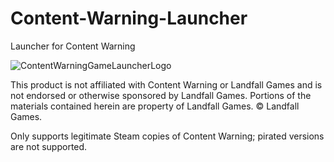# Content-Warning-Launcher
Launcher for Content Warning

![ContentWarningGameLauncherLogo](https://i.ibb.co/z5Rx6sy/Content-Warning-Game-Launcher-Logo.png)

This product is not affiliated with Content Warning or Landfall Games and is not endorsed or otherwise sponsored by Landfall Games. Portions of the materials contained herein are property of Landfall Games. © Landfall Games.

Only supports legitimate Steam copies of Content Warning; pirated versions are not supported.
